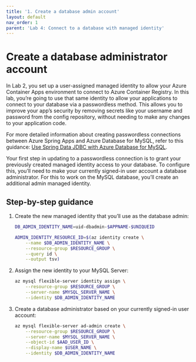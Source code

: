 ```yaml
---
title: '1. Create a database admin account'  
layout: default  
nav_order: 1  
parent: 'Lab 4: Connect to a database with managed identity'
---
```


# Create a database administrator account

In Lab 2, you set up a user-assigned managed identity to allow your Azure Container Apps environment to connect to Azure Container Registry. In this lab, you’re going to use that same identity to allow your applications to connect to your database via a passwordless method. This allows you to  improve your app’s security by removing secrets like your username and password from the config repository, without needing to make any changes to your application code.

For more detailed information about creating passwordless connections between Azure Spring Apps and Azure Database for MySQL, refer to this guidance: [Use Spring Data JDBC with Azure Database for MySQL](https://learn.microsoft.com/en-us/azure/developer/java/spring-framework/configure-spring-data-jdbc-with-azure-mysql?tabs=passwordless%2Cservice-connector&pivots=mysql-passwordless-flexible-server#create-a-mysql-non-admin-user-and-grant-permission).

Your first step in updating to a passwordless connection is to grant your previously created managed identity access to your database. To configure this, you’ll need to make your currently signed-in user account a database administrator. For this to work on the MySQL database, you’ll create an additional admin managed identity.

## Step-by-step guidance

1.  Create the new managed identity that you’ll use as the database admin:

    ```bash
    DB_ADMIN_IDENTITY_NAME=uid-dbadmin-$APPNAME-$UNIQUEID

    ADMIN_IDENTITY_RESOURCE_ID=$(az identity create \
        --name $DB_ADMIN_IDENTITY_NAME \
        --resource-group $RESOURCE_GROUP \
        --query id \
        --output tsv)
    ```

1.  Assign the new identity to your MySQL Server:

    ```bash
    az mysql flexible-server identity assign \
        --resource-group $RESOURCE_GROUP \
        --server-name $MYSQL_SERVER_NAME \
        --identity $DB_ADMIN_IDENTITY_NAME
    ```

1.  Create a database administrator based on your currently signed-in user account:

    ```bash
    az mysql flexible-server ad-admin create \
        --resource-group $RESOURCE_GROUP \
        --server-name $MYSQL_SERVER_NAME \
        --object-id $AAD_USER_ID \
        --display-name $USER_NAME \
        --identity $DB_ADMIN_IDENTITY_NAME
    ```
